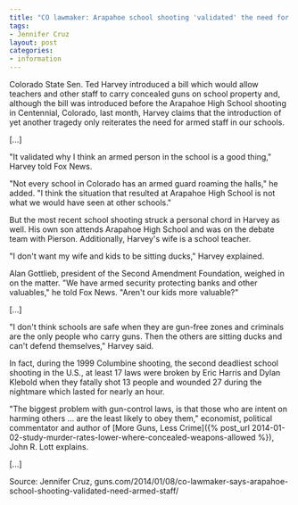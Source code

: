 ```yaml
---
title: "CO lawmaker: Arapahoe school shooting 'validated' the need for armed staff"
tags:
- Jennifer Cruz
layout: post
categories:
- information
---
```


Colorado State Sen. Ted Harvey introduced a bill which would allow teachers and other staff to carry concealed guns on school property and, although the bill was introduced before the Arapahoe High School shooting in Centennial, Colorado, last month, Harvey claims that the introduction of yet another tragedy only reiterates the need for armed staff in our schools.

[...]

"It validated why I think an armed person in the school is a good thing," Harvey told Fox News.

"Not every school in Colorado has an armed guard roaming the halls," he added. "I think the situation that resulted at Arapahoe High School is not what we would have seen at other schools."

But the most recent school shooting struck a personal chord in Harvey as well. His own son attends Arapahoe High School and was on the debate team with Pierson. Additionally, Harvey's wife is a school teacher.

"I don't want my wife and kids to be sitting ducks," Harvey explained.

Alan Gottlieb, president of the Second Amendment Foundation, weighed in on the matter. "We have armed security protecting banks and other valuables," he told Fox News. "Aren't our kids more valuable?"

[...]

"I don't think schools are safe when they are gun-free zones and criminals are the only people who carry guns. Then the others are sitting ducks and can't defend themselves," Harvey said.

In fact, during the 1999 Columbine shooting, the second deadliest school shooting in the U.S., at least 17 laws were broken by Eric Harris and Dylan Klebold when they fatally shot 13 people and wounded 27 during the nightmare which lasted for nearly an hour.

"The biggest problem with gun-control laws, is that those who are intent on harming others ... are the least likely to obey them," economist, political commentator and author of [More Guns, Less Crime]({% post_url 2014-01-02-study-murder-rates-lower-where-concealed-weapons-allowed %}), John R. Lott explains.

[...]

Source: Jennifer Cruz, guns.com/2014/01/08/co-lawmaker-says-arapahoe-school-shooting-validated-need-armed-staff/
